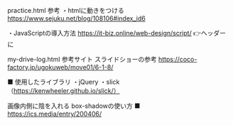 practice.html
参考
・htmlに動きをつける
https://www.sejuku.net/blog/108106#index_id6

・JavaScriptの導入方法
https://it-biz.online/web-design/script/
👉ヘッダーに<script type="text/javascript" src="〇〇（jsファイルがあるところを）"></script>


my-drive-log.html
参考サイト
スライドショーの参考
https://coco-factory.jp/ugokuweb/move01/6-1-8/

■ 使用したライブラリ
・jQuery
・slick（https://kenwheeler.github.io/slick/）


画像内側に陰を入れる
box-shadowの使い方
■ https://ics.media/entry/200406/

